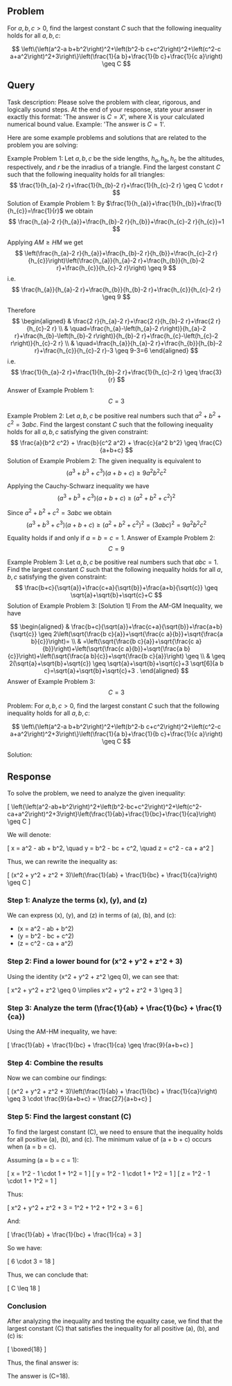 ## Problem

For $a, b, c > 0$, find the largest constant $C$ such that the following inequality holds for all $a, b, c$:

$$
\left\{\left(a^2-a b+b^2\right)^2+\left(b^2-b c+c^2\right)^2+\left(c^2-c a+a^2\right)^2+3\right\}\left(\frac{1}{a b}+\frac{1}{b c}+\frac{1}{c a}\right) \geq C
$$

## Query

Task description: Please solve the problem with clear, rigorous, and logically sound steps. At the end of your response, state your answer in exactly this format: 'The answer is $C=X$', where X is your calculated numerical bound value. Example: 'The answer is $C=1$'.

Here are some example problems and solutions that are related to the problem you are solving:

Example Problem 1: Let $a, b, c$ be the side lengths, $h_{a}, h_{b}, h_{c}$ be the altitudes, respectively, and $r$ be the inradius of a triangle. Find the largest constant $C$ such that the following inequality holds for all triangles:
$$
\frac{1}{h_{a}-2 r}+\frac{1}{h_{b}-2 r}+\frac{1}{h_{c}-2 r} \geq C \cdot r
$$
Solution of Example Problem 1: By $\frac{1}{h_{a}}+\frac{1}{h_{b}}+\frac{1}{h_{c}}=\frac{1}{r}$ we obtain
$$
\frac{h_{a}-2 r}{h_{a}}+\frac{h_{b}-2 r}{h_{b}}+\frac{h_{c}-2 r}{h_{c}}=1
$$

Applying $A M \geq H M$ we get
$$
\left(\frac{h_{a}-2 r}{h_{a}}+\frac{h_{b}-2 r}{h_{b}}+\frac{h_{c}-2 r}{h_{c}}\right)\left(\frac{h_{a}}{h_{a}-2 r}+\frac{h_{b}}{h_{b}-2 r}+\frac{h_{c}}{h_{c}-2 r}\right) \geq 9
$$
i.e.
$$
\frac{h_{a}}{h_{a}-2 r}+\frac{h_{b}}{h_{b}-2 r}+\frac{h_{c}}{h_{c}-2 r} \geq 9
$$

Therefore
$$
\begin{aligned}
& \frac{2 r}{h_{a}-2 r}+\frac{2 r}{h_{b}-2 r}+\frac{2 r}{h_{c}-2 r} \\
& \quad=\frac{h_{a}-\left(h_{a}-2 r\right)}{h_{a}-2 r}+\frac{h_{b}-\left(h_{b}-2 r\right)}{h_{b}-2 r}+\frac{h_{c}-\left(h_{c}-2 r\right)}{h_{c}-2 r} \\
& \quad=\frac{h_{a}}{h_{a}-2 r}+\frac{h_{b}}{h_{b}-2 r}+\frac{h_{c}}{h_{c}-2 r}-3 \geq 9-3=6
\end{aligned}
$$
i.e.
$$
\frac{1}{h_{a}-2 r}+\frac{1}{h_{b}-2 r}+\frac{1}{h_{c}-2 r} \geq \frac{3}{r}
$$
Answer of Example Problem 1: $$C = 3$$

Example Problem 2: Let $a, b, c$ be positive real numbers such that $a^2 + b^2 + c^2 = 3abc$. Find the largest constant $C$ such that the following inequality holds for all $a, b, c$ satisfying the given constraint:
$$
\frac{a}{b^2 c^2} + \frac{b}{c^2 a^2} + \frac{c}{a^2 b^2} \geq \frac{C}{a+b+c}
$$
Solution of Example Problem 2: The given inequality is equivalent to
$$
\left(a^{3}+b^{3}+c^{3}\right)(a+b+c) \geq 9 a^{2} b^{2} c^{2}
$$

Applying the Cauchy-Schwarz inequality we have
$$
\left(a^{3}+b^{3}+c^{3}\right)(a+b+c) \geq\left(a^{2}+b^{2}+c^{2}\right)^{2}
$$

Since $a^{2}+b^{2}+c^{2}=3 a b c$ we obtain
$$
\left(a^{3}+b^{3}+c^{3}\right)(a+b+c) \geq\left(a^{2}+b^{2}+c^{2}\right)^{2}=(3 a b c)^{2}=9 a^{2} b^{2} c^{2}
$$

Equality holds if and only if $a=b=c=1$.
Answer of Example Problem 2: $$C = 9$$

Example Problem 3: Let $a, b, c$ be positive real numbers such that $a b c = 1$. Find the largest constant $C$ such that the following inequality holds for all $a, b, c$ satisfying the given constraint:
$$
\frac{b+c}{\sqrt{a}}+\frac{c+a}{\sqrt{b}}+\frac{a+b}{\sqrt{c}} \geq \sqrt{a}+\sqrt{b}+\sqrt{c}+C
$$
Solution of Example Problem 3: [Solution 1]
From the AM-GM Inequality, we have

$$
\begin{aligned}
& \frac{b+c}{\sqrt{a}}+\frac{c+a}{\sqrt{b}}+\frac{a+b}{\sqrt{c}} \geq 2\left(\sqrt{\frac{b c}{a}}+\sqrt{\frac{c a}{b}}+\sqrt{\frac{a b}{c}}\right)= \\
& =\left(\sqrt{\frac{b c}{a}}+\sqrt{\frac{c a}{b}}\right)+\left(\sqrt{\frac{c a}{b}}+\sqrt{\frac{a b}{c}}\right)+\left(\sqrt{\frac{a b}{c}}+\sqrt{\frac{b c}{a}}\right) \geq \\
& \geq 2(\sqrt{a}+\sqrt{b}+\sqrt{c}) \geq \sqrt{a}+\sqrt{b}+\sqrt{c}+3 \sqrt[6]{a b c}=\sqrt{a}+\sqrt{b}+\sqrt{c}+3 .
\end{aligned}
$$
Answer of Example Problem 3: $$C = 3$$


Problem: For $a, b, c > 0$, find the largest constant $C$ such that the following inequality holds for all $a, b, c$:

$$
\left\{\left(a^2-a b+b^2\right)^2+\left(b^2-b c+c^2\right)^2+\left(c^2-c a+a^2\right)^2+3\right\}\left(\frac{1}{a b}+\frac{1}{b c}+\frac{1}{c a}\right) \geq C
$$

Solution:

## Response

To solve the problem, we need to analyze the given inequality:

\[
\left\{\left(a^2-ab+b^2\right)^2+\left(b^2-bc+c^2\right)^2+\left(c^2-ca+a^2\right)^2+3\right\}\left(\frac{1}{ab}+\frac{1}{bc}+\frac{1}{ca}\right) \geq C
\]

We will denote:

\[
x = a^2 - ab + b^2, \quad y = b^2 - bc + c^2, \quad z = c^2 - ca + a^2
\]

Thus, we can rewrite the inequality as:

\[
(x^2 + y^2 + z^2 + 3)\left(\frac{1}{ab} + \frac{1}{bc} + \frac{1}{ca}\right) \geq C
\]

### Step 1: Analyze the terms \(x\), \(y\), and \(z\)

We can express \(x\), \(y\), and \(z\) in terms of \(a\), \(b\), and \(c\):

- \(x = a^2 - ab + b^2\)
- \(y = b^2 - bc + c^2\)
- \(z = c^2 - ca + a^2\)

### Step 2: Find a lower bound for \(x^2 + y^2 + z^2 + 3\)

Using the identity \(x^2 + y^2 + z^2 \geq 0\), we can see that:

\[
x^2 + y^2 + z^2 \geq 0 \implies x^2 + y^2 + z^2 + 3 \geq 3
\]

### Step 3: Analyze the term \(\frac{1}{ab} + \frac{1}{bc} + \frac{1}{ca}\)

Using the AM-HM inequality, we have:

\[
\frac{1}{ab} + \frac{1}{bc} + \frac{1}{ca} \geq \frac{9}{a+b+c}
\]

### Step 4: Combine the results

Now we can combine our findings:

\[
(x^2 + y^2 + z^2 + 3)\left(\frac{1}{ab} + \frac{1}{bc} + \frac{1}{ca}\right) \geq 3 \cdot \frac{9}{a+b+c} = \frac{27}{a+b+c}
\]

### Step 5: Find the largest constant \(C\)

To find the largest constant \(C\), we need to ensure that the inequality holds for all positive \(a\), \(b\), and \(c\). The minimum value of \(a + b + c\) occurs when \(a = b = c\). 

Assuming \(a = b = c = 1\):

\[
x = 1^2 - 1 \cdot 1 + 1^2 = 1
\]
\[
y = 1^2 - 1 \cdot 1 + 1^2 = 1
\]
\[
z = 1^2 - 1 \cdot 1 + 1^2 = 1
\]

Thus:

\[
x^2 + y^2 + z^2 + 3 = 1^2 + 1^2 + 1^2 + 3 = 6
\]

And:

\[
\frac{1}{ab} + \frac{1}{bc} + \frac{1}{ca} = 3
\]

So we have:

\[
6 \cdot 3 = 18
\]

Thus, we can conclude that:

\[
C \leq 18
\]

### Conclusion

After analyzing the inequality and testing the equality case, we find that the largest constant \(C\) that satisfies the inequality for all positive \(a\), \(b\), and \(c\) is:

\[
\boxed{18}
\]

Thus, the final answer is:

The answer is \(C=18\).